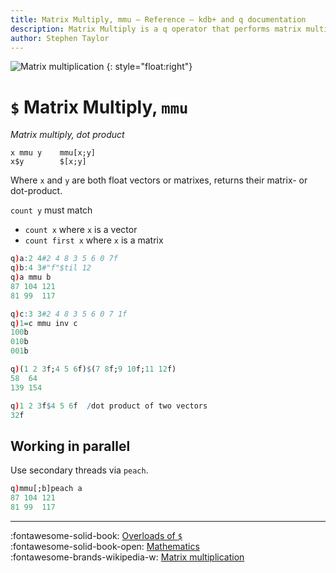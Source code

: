 ```yaml
---
title: Matrix Multiply, mmu – Reference – kdb+ and q documentation
description: Matrix Multiply is a q operator that performs matrix multiplication; mmu is a q keyword that is a wrapper for it.
author: Stephen Taylor
---
```


![Matrix multiplication](../img/matrix-multiplication.png)
{: style="float:right"}

# `$` Matrix Multiply, `mmu`




_Matrix multiply, dot product_

```syntax
x mmu y    mmu[x;y]
x$y        $[x;y]
```

Where `x` and `y` are both float vectors or matrixes, returns their  matrix- or dot-product.

`count y` must match

-   `count x` where `x` is a vector
-   `count first x` where `x` is a matrix

```q
q)a:2 4#2 4 8 3 5 6 0 7f
q)b:4 3#"f"$til 12
q)a mmu b
87 104 121
81 99  117

q)c:3 3#2 4 8 3 5 6 0 7 1f
q)1=c mmu inv c
100b
010b
001b

q)(1 2 3f;4 5 6f)$(7 8f;9 10f;11 12f)
58  64
139 154

q)1 2 3f$4 5 6f  /dot product of two vectors
32f
```


## Working in parallel

Use secondary threads via `peach`.

```q
q)mmu[;b]peach a
87 104 121
81 99  117
```

----
:fontawesome-solid-book:
[Overloads of `$`](overloads.md#dollar)
<br>
:fontawesome-solid-book-open:
[Mathematics](../basics/math.md)
<br>
:fontawesome-brands-wikipedia-w:
[Matrix multiplication](https://en.wikipedia.org/wiki/Matrix_multiplication "Wikipedia")